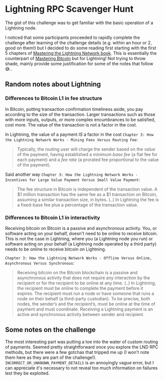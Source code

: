 # Lightning RPC Scavenger Hunt
The gist of this challenge was to get familiar with the basic operation of a Lightning node. 

I noticed that some participants proceeded to rapidly complete the challenge after learning of the challenge details (e.g. within an hour or 2, good on them!) but I decided to do some reading first starting with the first 5 chapters of [Mastering the Lightning Network book](https://github.com/lnbook/lnbook). This is essentially the counterpart of [Mastering Bitcoin](https://github.com/bitcoinbook/bitcoinbook) but for Lightning! Not trying to throw shade, mainly provide some justification for some of the notes that follow 😅..

## Random notes about Lightning
### Differences to Bitcoin L1 in fee structure
In Bitcoin, putting transaction confirmation timeliness aside, you pay according to the size of the transaction. Larger transactions such as those with more inputs, outputs, or more complex encumbrances to be satisfied, cost more. The value of the transaction is not a factor in the cost.

In Lightning, the value of a payment *IS* a factor in the cost `Chapter 3: How the Lightning Network Works - Mining Fees Versus Routing Fee`: 
> Typically, the routing user will charge the sender based on the *value* of the payment, having established a minimum *base fee* (a flat fee for each payment) and a *fee rate* (a prorated fee proportional to the value of the payment).

Said another way `Chapter 3: How the Lightning Network Works - Incentives for Large Value Payment Versus Small Value Payment`:
> The fee structure in Bitcoin is independent of the transaction value. A $1 million transaction has the same fee as a $1 transaction on Bitcoin, assuming a similar transaction size, in bytes. (..) In Lightning the fee is a fixed-base fee plus a percentage of the transaction value.

### Differences to Bitcoin L1 in interactivity
Receiving bitcoin on Bitcoin is a passive and asynchronous activity. You, or software acting on your behalf, doesn't need to be online to receive bitcoin. This is not the case in Lightning, where you (a Lightning node you run) or software acting on your behalf (a Lightning node operated by a third party) needs to be online to receive bitcoin on Lightning.

`Chapter 3: How the Lightning Network Works - Offline Versus Online, Asynchronous Versus Synchronous`:
> Receiving bitcoin on the Bitcoin blockchain is a passive and asynchronous activity that does not require any interaction by the recipient or for the recipient to be online at any time. (..) In Lightning, the recipient must be online to complete the payment before it expires. The recipient must run a node or have someone that runs a node on their behalf (a third-party custodian). To be precise, both nodes, the sender’s and the recipient’s, must be online at the time of payment and must coordinate. Receiving a Lightning payment is an active and synchronous activity between sender and recipient.

## Some notes on the challenge
The most interesting part was putting a toe into the water of custom routing of payments. Seemed pretty straightforward once you explore the LND RPC methods, but there were a few gotchas that tripped me up (I won't note them here as they are part of the challenge!). `INCORRECT_OR_UNKNOWN_PAYMENT_DETAILS` is an annoyingly vague error, but I can appreciate it's necessary to not reveal too much information on failures lest they be exploited.
